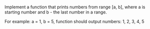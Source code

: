Implement a function that prints numbers from range [a, b],
where a is starting number and b - the last number in a range.

For example: a = 1, b = 5, function should
output numbers: 1, 2, 3, 4, 5
